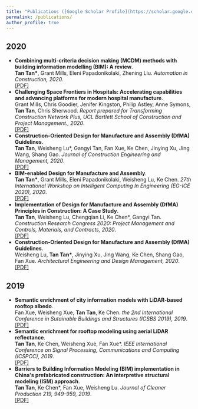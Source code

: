 ```yaml
---
title: "Publications ([Google Scholar Profile](https://scholar.google.com/citations?user=_VG990cAAAAJ&hl=en))"
permalink: /publications/
author_profile: true
---
```

## 2020
* <b>Combining multi-criteria decision making (MCDM) methods with building information modelling (BIM): A review</b>. <br>
<b>Tan Tan*</b>, Grant Mills, Eleni Papadonikolaki, Zhening Liu. <i>Automation in Construction, 2020</i>. <br>
[[PDF]](https://www.sciencedirect.com/science/article/pii/S0926580520310311)
* <b>Challenging Space Frontiers in Hospitals: Accelerating capabilities and advancing platforms for modern hospital manufacture</b>. <br>
Grant Mills, Chris Goodier, Jenifer Kingston, Philip Astley, Anne Symons, <b>Tan Tan</b>, Chris Sherwood. <i>Report prepared for Transforming Construction Network Plus, UCL Bartlett School of Construction and Project Management., 2020</i>. <br>
[[PDF]](https://www.sciencedirect.com/science/article/pii/S0926580520310311)
* <b>Construction-Oriented Design for Manufacture and Assembly (DfMA) Guidelines</b>. <br>
<b>Tan Tan</b>, Weisheng Lu*, Gangyi Tan, Fan Xue, Ke Chen, Jinying Xu, Jing Wang, Shang Gao. <i>Journal of Construction Engineering and Management, 2020</i>. <br>
[[PDF]](https://ascelibrary.org/doi/abs/10.1061/%28ASCE%29CO.1943-7862.0001877)
* <b>BIM-enabled Design for Manufacture and Assembly</b>. <br>
<b>Tan Tan*</b>, Grant Mills, Eleni Papadonikolaki, Weisheng Lu, Ke Chen. <i>27th International Workshop on Intelligent Computing In Engineering (EG-ICE 2020), 2020</i>. <br>
[[PDF]](https://discovery.ucl.ac.uk/id/eprint/10096750/1/Mills_PDFsam_EG-ICE_2020.pdf)
* <b>Implementation of Design for Manufacture and Assembly (DfMA) Principles in Construction: A Case Study</b>. <br>
<b>Tan Tan</b>, Weisheng Lu, Chengqian Li, Ke Chen*, Gangyi Tan. <i>Construction Research Congress 2020: Project Management and Controls, Materials, and Contracts, 2020</i>. <br>
[[PDF]](https://ascelibrary.org/doi/abs/10.1061/9780784482889.096)
* <b>Construction-Oriented Design for Manufacture and Assembly (DfMA) Guidelines</b>. <br>
Weisheng Lu, <b>Tan Tan*</b>, Jinying Xu, Jing Wang, Ke Chen, Shang Gao, Fan Xue. <i>Architectural Engineering and Design Management, 2020</i>. <br>
[[PDF]](https://www.tandfonline.com/doi/full/10.1080/17452007.2020.1768505)


## 2019
* <b>Semantic enrichment of city information models with LiDAR-based rooftop albedo</b>. <br>
Fan Xue, Weisheng Xue, <b>Tan Tan</b>, Ke Chen. <i>the 2nd International Conference in Sutainable Buildings and Structures (ICSBS 2019), 2019</i>. <br>
[[PDF]](https://books.google.com/books?hl=en&lr=&id=rMfADwAAQBAJ&oi=fnd&pg=PA207&dq=info:pbGQBFgk7UsJ:scholar.google.com&ots=Mf6HZhxdqq&sig=LLJd8QSzdCE_elihn9XRwpXvYjE#v=onepage&q&f=false)
* <b>Semantic enrichment for rooftop modeling using aerial LiDAR reflectance</b>. <br>
<b>Tan Tan</b>, Ke Chen, Weisheng Xue, Fan Xue*. <i>IEEE International Conference on Signal Processing, Communications and Computing (ICSPCC), 2019</i>. <br>
[[PDF]](https://ieeexplore.ieee.org/abstract/document/8960769/)
* <b>Barriers to Building Information Modeling (BIM) implementation in China's prefabricated construction: An interpretive structural modeling (ISM) approach</b>. <br>
<b>Tan Tan</b>, Ke Chen*, Fan Xue, Weisheng Lu. <i>Journal of Cleaner Production 219, 949-959, 2019</i>. <br>
[[PDF]](https://www.sciencedirect.com/science/article/abs/pii/S095965261930530X)

